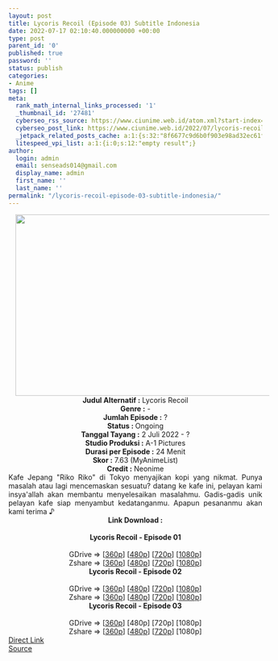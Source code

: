 ```yaml
---
layout: post
title: Lycoris Recoil (Episode 03) Subtitle Indonesia
date: 2022-07-17 02:10:40.000000000 +00:00
type: post
parent_id: '0'
published: true
password: ''
status: publish
categories:
- Anime
tags: []
meta:
  rank_math_internal_links_processed: '1'
  _thumbnail_id: '27481'
  cyberseo_rss_source: https://www.ciunime.web.id/atom.xml?start-index=1
  cyberseo_post_link: https://www.ciunime.web.id/2022/07/lycoris-recoil-subtitle-indonesia.html
  _jetpack_related_posts_cache: a:1:{s:32:"8f6677c9d6b0f903e98ad32ec61f8deb";a:2:{s:7:"expires";i:1663242847;s:7:"payload";a:3:{i:0;a:1:{s:2:"id";i:28039;}i:1;a:1:{s:2:"id";i:27320;}i:2;a:1:{s:2:"id";i:27181;}}}}
  litespeed_vpi_list: a:1:{i:0;s:12:"empty result";}
author:
  login: admin
  email: senseads014@gmail.com
  display_name: admin
  first_name: ''
  last_name: ''
permalink: "/lycoris-recoil-episode-03-subtitle-indonesia/"
---
```

<div class="separator" style="clear: both; text-align: center;">
<div class="separator" style="clear: both; text-align: center;"><a href="https://blogger.googleusercontent.com/img/b/R29vZ2xl/AVvXsEgZbZEdHUkmMP34ZJdVvYyVKuvIL86_7z8ff2CKpWbjYJUVaDzLNhgjUPelM6tXsjD9HlZkZfYeXqS2G2oMPc9eNZE_OI-xxq9J2K51hzygFNrU1-23kdEBmAzC3EbfybQ4SP3gansw7SfPigA3NW4E0zo4UYUbGlMyjBJ1l9XRr4t9IkG8TCYnZwDH/s1280/Lycoris%20Recoil.jpg" style="margin-left: 1em; margin-right: 1em;"><img border="0" data-original-height="720" data-original-width="1280" height="360" src="{{ site.baseurl }}/assets/2022/07/Lycoris%20Recoil.jpg" width="640" /></a></div>
</div>
<div class="separator" style="clear: both; text-align: center;"></div>
<div style="text-align: center;"><b>Judul</b><b><b> Alternatif</b> :</b> Lycoris Recoil</div>
<div style="text-align: center;"><b><b>Genre :</b></b> -</div>
<div style="text-align: center;"><b>Jumlah Episode :</b> ?<br /><b>Status :&nbsp;</b>Ongoing<br /><b>Tanggal Tayang :</b> 2 Juli 2022 - ?<br /><b>Studio Produksi :</b>&nbsp;A-1 Pictures<br /><b>Durasi per Episode :</b> 24 Menit</div>
<div style="text-align: center;"><b>Skor :</b> 7.63 (MyAnimeList)</div>
<div style="text-align: center;"><b>Credit :</b>&nbsp;Neonime</div>
<div style="text-align: justify;">Kafe Jepang "Riko Riko" di Tokyo menyajikan kopi yang nikmat. Punya masalah atau lagi mencemaskan sesuatu? datang ke kafe ini, pelayan kami insya'allah akan membantu menyelesaikan masalahmu. Gadis-gadis unik pelayan kafe siap menyambut kedatanganmu. Apapun pesananmu akan kami terima ♪</div>
<div style="text-align: justify;"></div>
<div style="text-align: justify;"></div>
<div style="text-align: center;">
<div style="text-align: center;">
<div style="text-align: left;">
<div style="text-align: center;"><b>Link Download :</b></div>
<div style="text-align: center;"><b><br /></b></div>
<div style="text-align: center;"><span style="text-align: left;"><b>Lycoris Recoil&nbsp;</b></span><b>- Episode 01</b></div>
<div style="text-align: center;"><b><br /></b></div>
<div style="text-align: center;">GDrive =&gt; [<a href="http://www.solidfiles.com/v/wpZ6RGGLLAyz4" target="_blank" rel="noopener">360p</a>] [<a href="https://acefile.co/f/78465505/neonime_lycoris_recoil_-_01-480p-zip" target="_blank" rel="noopener">480p</a>] [<a href="https://acefile.co/f/78465569/neonime_lycoris_recoil_-_01-720p-zip" target="_blank" rel="noopener">720p</a>] [<a href="https://acefile.co/f/78465728/neonime_lycoris_recoil_-_01-1080p-zip" target="_blank" rel="noopener">1080p</a>]</div>
<div style="text-align: center;">Zshare =&gt; [<a href="https://www17.zippyshare.com/v/ZGPNmQPB/file.html" target="_blank" rel="noopener">360p</a>] [<a href="https://www39.zippyshare.com/v/5ZYegMkL/file.html" target="_blank" rel="noopener">480p</a>] [<a href="https://www43.zippyshare.com/v/7CmQLynM/file.html" target="_blank" rel="noopener">720p</a>] [<a href="https://www95.zippyshare.com/v/GaQDlRMp/file.html" target="_blank" rel="noopener">1080p</a>]</div>
<div style="text-align: center;"></div>
<div style="text-align: center;">
<div><span style="text-align: left;"><b>Lycoris Recoil&nbsp;</b></span><b>- Episode 02</b></div>
<div><b><br /></b></div>
<div>GDrive =&gt; [<a href="http://www.solidfiles.com/v/MM2g2WjPpYKPG" target="_blank" rel="noopener">360p</a>] [<a href="https://acefile.co/f/79013520/neonime_lycoris_recoil_-_02-480p-zip" target="_blank" rel="noopener">480p</a>] [<a href="https://acefile.co/f/79013523/neonime_lycoris_recoil_-_02-720p-zip" target="_blank" rel="noopener">720p</a>] [<a href="https://acefile.co/f/79013684/neonime_lycoris_recoil_-_02-1080p-zip" target="_blank" rel="noopener">1080p</a>]</div>
<div>Zshare =&gt; [<a href="https://www20.zippyshare.com/v/0DciaVZ4/file.html" target="_blank" rel="noopener">360p</a>] [<a href="https://www119.zippyshare.com/v/FEzUgKLX/file.html" target="_blank" rel="noopener">480p</a>] [<a href="https://www73.zippyshare.com/v/A4bhqPtY/file.html" target="_blank" rel="noopener">720p</a>] [<a href="https://www71.zippyshare.com/v/gcOGqMMR/file.html" target="_blank" rel="noopener">1080p</a>]</div>
<div></div>
<div>
<div><span style="text-align: left;"><b>Lycoris Recoil&nbsp;</b></span><b>- Episode 03</b></div>
<div><b><br /></b></div>
<div>GDrive =&gt; [<a href="http://www.solidfiles.com/v/x5KjeQ2L3V2RL" target="_blank" rel="noopener">360p</a>] [480p] [720p] [1080p]</div>
<div>Zshare =&gt; [<a href="https://www98.zippyshare.com/v/zVYJzwHm/file.html" target="_blank" rel="noopener">360p</a>] [<a href="https://www98.zippyshare.com/v/UaFpcjcX/file.html" target="_blank" rel="noopener">480p</a>] [<a href="https://www98.zippyshare.com/v/rEZNR6O0/file.html" target="_blank" rel="noopener">720p</a>] [1080p]</div>
</div>
</div>
</div>
</div>
</div>
<link rel="stylesheet" href="https://cdnjs.cloudflare.com/ajax/libs/font-awesome/4.7.0/css/font-awesome.min.css" />
<div class="divbtn"> <a href="https://handymansurrender.com/fihup8buzv?key=94550f7ce39444073321dde3b8782f97" class="btn"><i class="fa fa-download"></i> Direct Link</a> <br /><a href="https://www.ciunime.web.id/2022/07/lycoris-recoil-subtitle-indonesia.html">Source</a> </div>
